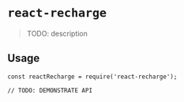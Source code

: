 # `react-recharge`

> TODO: description

## Usage

```
const reactRecharge = require('react-recharge');

// TODO: DEMONSTRATE API
```
